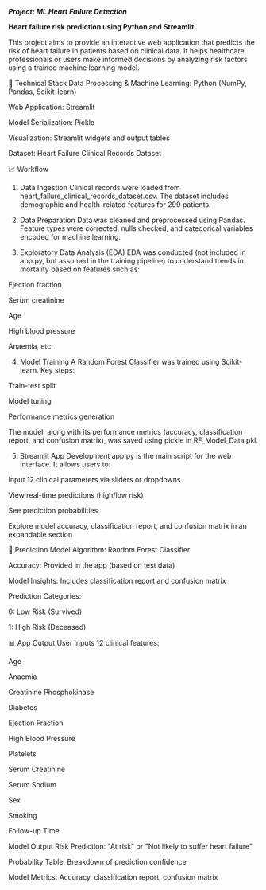 ***Project: ML Heart Failure Detection***

**Heart failure risk prediction using Python and Streamlit.**

This project aims to provide an interactive web application that predicts the risk of heart failure in patients based on clinical data. It helps healthcare professionals or users make informed decisions by analyzing risk factors using a trained machine learning model.

🔧 Technical Stack
Data Processing & Machine Learning: Python (NumPy, Pandas, Scikit-learn)

Web Application: Streamlit

Model Serialization: Pickle

Visualization: Streamlit widgets and output tables

Dataset: Heart Failure Clinical Records Dataset

📈 Workflow
1. Data Ingestion
Clinical records were loaded from heart_failure_clinical_records_dataset.csv. The dataset includes demographic and health-related features for 299 patients.

2. Data Preparation
Data was cleaned and preprocessed using Pandas. Feature types were corrected, nulls checked, and categorical variables encoded for machine learning.

3. Exploratory Data Analysis (EDA)
EDA was conducted (not included in app.py, but assumed in the training pipeline) to understand trends in mortality based on features such as:

Ejection fraction

Serum creatinine

Age

High blood pressure

Anaemia, etc.

4. Model Training
A Random Forest Classifier was trained using Scikit-learn. Key steps:

Train-test split

Model tuning

Performance metrics generation

The model, along with its performance metrics (accuracy, classification report, and confusion matrix), was saved using pickle in RF_Model_Data.pkl.

5. Streamlit App Development
app.py is the main script for the web interface. It allows users to:

Input 12 clinical parameters via sliders or dropdowns

View real-time predictions (high/low risk)

See prediction probabilities

Explore model accuracy, classification report, and confusion matrix in an expandable section

🔬 Prediction Model
Algorithm: Random Forest Classifier

Accuracy: Provided in the app (based on test data)

Model Insights: Includes classification report and confusion matrix

Prediction Categories:

0: Low Risk (Survived)

1: High Risk (Deceased)

📊 App Output
User Inputs
12 clinical features:

Age

Anaemia

Creatinine Phosphokinase

Diabetes

Ejection Fraction

High Blood Pressure

Platelets

Serum Creatinine

Serum Sodium

Sex

Smoking

Follow-up Time

Model Output
Risk Prediction: "At risk" or "Not likely to suffer heart failure"

Probability Table: Breakdown of prediction confidence

Model Metrics: Accuracy, classification report, confusion matrix
